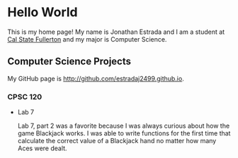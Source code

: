 # Hello World

This is my home page! My name is Jonathan Estrada and I am a student at [Cal State Fullerton](http://www.fullerton.edu/) and my major is Computer Science.

## Computer Science Projects

My GitHub page is http://github.com/estradaj2499.github.io.

### CPSC 120

* Lab 7

    Lab 7, part 2 was a favorite because I was always curious about how the
    game Blackjack works. I was able to write functions for the first time
    that calculate the correct value of a Blackjack hand no matter how many
    Aces were dealt.

